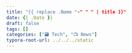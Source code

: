 ```yaml
---
title: "{{ replace .Name "-" " " | title }}"
date: {{ .Date }}
draft: false
tags: []
categories: ["🗃️ Tech", "📺 News"]
typora-root-url: ../../../static
---
```

